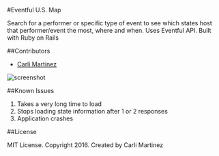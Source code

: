 #Eventful U.S. Map


Search for a performer or specific type of event to see which states host that performer/event the most, where and when. Uses Eventful API. Built with Ruby on Rails

##Contributors

* [Carli Martinez](https://github.com/csmartinez)

![screenshot](https://cloud.githubusercontent.com/assets/10466251/19377145/99f20098-9198-11e6-9bf7-3bd7c897285f.png)

##Known Issues

 1. Takes a very long time to load
 2. Stops loading state information after 1 or 2 responses
 3. Application crashes


##License

MIT License. Copyright 2016. Created by Carli Martinez

